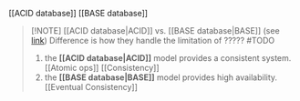 [[ACID database]]
[[BASE database]]


> [!NOTE] [[ACID database|ACID]] vs. [[BASE database|BASE]] (see [link](https://www.geeksforgeeks.org/acid-model-vs-base-model-for-database/))
> Difference is how they handle the limitation of ????? #TODO 
> 1. the **[[ACID database|ACID]]** model provides a consistent system. [[Atomic ops]] [[Consistency]]
> 2. the **[[BASE database|BASE]]** model provides high availability. [[Eventual Consistency]]


